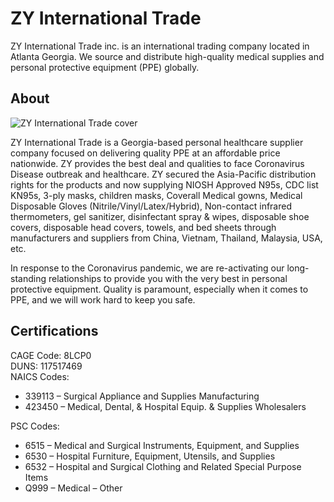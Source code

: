 # ZY International Trade

ZY International Trade inc. is an international trading company located in Atlanta Georgia. 
We source and distribute high-quality medical supplies and personal protective equipment (PPE) globally.

## About

![ZY International Trade cover](https://zyintltrade.com/wp-content/uploads/2020/06/926970-1.jpg)

ZY International Trade is a Georgia-based personal healthcare supplier company focused on delivering quality PPE at an affordable price nationwide. ZY provides the best deal and qualities to face Coronavirus Disease outbreak and healthcare. ZY secured the Asia-Pacific distribution rights for the products and now supplying NIOSH Approved N95s, CDC list KN95s, 3-ply masks, children masks, Coverall Medical gowns, Medical Disposable Gloves (Nitrile/Vinyl/Latex/Hybrid), Non-contact infrared thermometers, gel sanitizer, disinfectant spray & wipes, disposable shoe covers, disposable head covers, towels, and bed sheets through manufacturers and suppliers from China, Vietnam, Thailand, Malaysia, USA, etc.

In response to the Coronavirus pandemic, we are re-activating our long-standing relationships to provide you with the very best in personal protective equipment. Quality is paramount, especially when it comes to PPE, and we will work hard to keep you safe.

## Certifications

CAGE Code: 8LCP0  
DUNS: 117517469  
NAICS Codes:  

* 339113 – Surgical Appliance and Supplies Manufacturing
* 423450 – Medical, Dental, & Hospital Equip. & Supplies Wholesalers

PSC Codes:

* 6515 – Medical and Surgical Instruments, Equipment, and Supplies
* 6530 – Hospital Furniture, Equipment, Utensils, and Supplies
* 6532 – Hospital and Surgical Clothing and Related Special Purpose Items
* Q999 – Medical – Other
